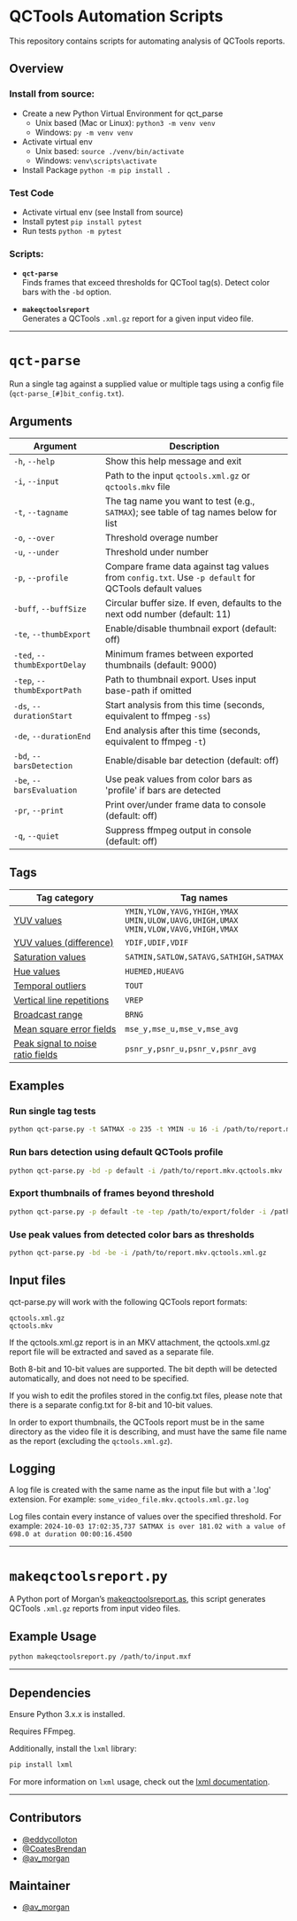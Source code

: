 
# QCTools Automation Scripts

This repository contains scripts for automating analysis of QCTools reports.

## Overview

### Install from source:

* Create a new Python Virtual Environment for qct_parse
  * Unix based (Mac or Linux):
    `python3 -m venv venv`  
  * Windows:
    `py -m venv venv`
* Activate virtual env 
  * Unix based:
    `source ./venv/bin/activate`
  * Windows:
    `venv\scripts\activate`
* Install Package
  `python -m pip install .`

### Test Code

* Activate virtual env (see Install from source) 
* Install pytest 
  `pip install pytest`
* Run tests
  `python -m pytest`


### Scripts:

- **`qct-parse`**  
  Finds frames that exceed thresholds for QCTool tag(s). Detect color bars with the `-bd` option.
  
- **`makeqctoolsreport`**  
  Generates a QCTools `.xml.gz` report for a given input video file.

---

# `qct-parse`

Run a single tag against a supplied value or multiple tags using a config file (`qct-parse_[#]bit_config.txt`).

## Arguments

| Argument                   | Description                                                                                           |
|-----------------------------|-------------------------------------------------------------------------------------------------------|
| `-h`, `--help`              | Show this help message and exit                                                                       |
| `-i`, `--input`             | Path to the input `qctools.xml.gz` or `qctools.mkv` file                                              |
| `-t`, `--tagname`           | The tag name you want to test (e.g., `SATMAX`); see table of tag names below for list              |
| `-o`, `--over`              | Threshold overage number                                                                              |
| `-u`, `--under`             | Threshold under number                                                                                |
| `-p`, `--profile`           | Compare frame data against tag values from `config.txt`. Use `-p default` for QCTools default values  |
| `-buff`, `--buffSize`       | Circular buffer size. If even, defaults to the next odd number (default: 11)                          |
| `-te`, `--thumbExport`      | Enable/disable thumbnail export (default: off)                                                        |
| `-ted`, `--thumbExportDelay`| Minimum frames between exported thumbnails (default: 9000)                                             |
| `-tep`, `--thumbExportPath` | Path to thumbnail export. Uses input base-path if omitted                                             |
| `-ds`, `--durationStart`    | Start analysis from this time (seconds, equivalent to ffmpeg `-ss`)                                   |
| `-de`, `--durationEnd`      | End analysis after this time (seconds, equivalent to ffmpeg `-t`)                                     |
| `-bd`, `--barsDetection`    | Enable/disable bar detection (default: off)                                                           |
| `-be`, `--barsEvaluation`   | Use peak values from color bars as 'profile' if bars are detected                                      |
| `-pr`, `--print`            | Print over/under frame data to console (default: off)                                                 |
| `-q`, `--quiet`             | Suppress ffmpeg output in console (default: off)                                                      |

## Tags

| Tag category                   | Tag names                                                                                           |
|-----------------------------|-------------------------------------------------------------------------------------------------------|
| [YUV values](https://bavc.github.io/qctools/filter_descriptions.html#yuv) | `YMIN,YLOW,YAVG,YHIGH,YMAX`<br>`UMIN,ULOW,UAVG,UHIGH,UMAX`<br>`VMIN,VLOW,VAVG,VHIGH,VMAX`   |
| [YUV values (difference)](https://bavc.github.io/qctools/filter_descriptions.html#diff)   | `YDIF,UDIF,VDIF`  |
| [Saturation values](https://bavc.github.io/qctools/filter_descriptions.html#saturation)   | `SATMIN,SATLOW,SATAVG,SATHIGH,SATMAX` |
| [Hue values](https://bavc.github.io/qctools/filter_descriptions.html#hue) | `HUEMED,HUEAVG` |
| [Temporal outliers](https://bavc.github.io/qctools/filter_descriptions.html#tout) | `TOUT`    |
| [Vertical line repetitions](https://bavc.github.io/qctools/filter_descriptions.html#vrep) | `VREP`   |
| [Broadcast range](https://bavc.github.io/qctools/filter_descriptions.html#brng) | `BRNG`    |
| [Mean square error fields](https://bavc.github.io/qctools/filter_descriptions.html#msef) | `mse_y,mse_u,mse_v,mse_avg`  |
| [Peak signal to noise ratio fields](https://bavc.github.io/qctools/filter_descriptions.html#psnrf) | `psnr_y,psnr_u,psnr_v,psnr_avg`   |

## Examples

### Run single tag tests
```bash
python qct-parse.py -t SATMAX -o 235 -t YMIN -u 16 -i /path/to/report.mkv.qctools.xml.gz
```

### Run bars detection using default QCTools profile
```bash
python qct-parse.py -bd -p default -i /path/to/report.mkv.qctools.mkv
```

### Export thumbnails of frames beyond threshold
```bash
python qct-parse.py -p default -te -tep /path/to/export/folder -i /path/to/report.mkv.qctools.xml.gz
```

### Use peak values from detected color bars as thresholds
```bash
python qct-parse.py -bd -be -i /path/to/report.mkv.qctools.xml.gz
```

## Input files

qct-parse.py will work with the following QCTools report formats: 
```
qctools.xml.gz 
qctools.mkv
```

If the qctools.xml.gz report is in an MKV attachment, the qctools.xml.gz report file will be extracted and saved as a separate file. 

Both 8-bit and 10-bit values are supported. The bit depth will be detected automatically, and does not need to be specified. 

If you wish to edit the profiles stored in the config.txt files, please note that there is a separate config.txt for 8-bit and 10-bit values.

In order to export thumbnails, the QCTools report must be in the same directory as the video file it is describing, and must have the same file name as the report (excluding the `qctools.xml.gz`).

## Logging

A log file is created with the same name as the input file but with a '.log' extension.
For example: `some_video_file.mkv.qctools.xml.gz.log`

Log files contain every instance of values over the specified threshold. For example:
`2024-10-03 17:02:35,737 SATMAX is over 181.02 with a value of 698.0 at duration 00:00:16.4500`

---

# `makeqctoolsreport.py`

A Python port of Morgan’s [makeqctoolsreport.as](https://github.com/iamdamosuzuki/QCToolsReport), this script generates QCTools `.xml.gz` reports from input video files.

## Example Usage
```bash
python makeqctoolsreport.py /path/to/input.mxf
```

---

## Dependencies

Ensure Python 3.x.x is installed.

Requires FFmpeg.

Additionally, install the `lxml` library:
```bash
pip install lxml
```

For more information on `lxml` usage, check out the [lxml documentation](http://lxml.de/).

---

## Contributors

- [@eddycolloton](https://github.com/eddycolloton)
- [@CoatesBrendan](https://github.com/CoatesBrendan)
- [@av_morgan](https://github.com/av_morgan)

## Maintainer

- [@av_morgan](https://github.com/av_morgan)
